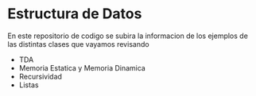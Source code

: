 # Estructura de Datos

En este repositorio de codigo se subira la informacion de los ejemplos de las distintas clases que vayamos revisando

 - TDA
 - Memoria Estatica y Memoria Dinamica
 - Recursividad
 - Listas